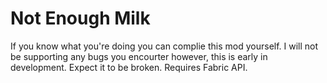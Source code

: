 # Not Enough Milk

If you know what you're doing you can complie this mod yourself. I will not be supporting any bugs you encourter however, this is early in development. Expect it to be broken.
Requires Fabric API.
